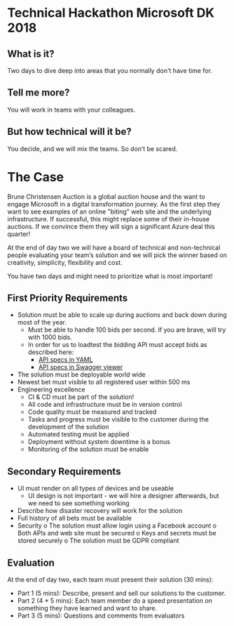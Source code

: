 # Technical Hackathon Microsoft DK 2018

## What is it? 
Two days to dive deep into areas that you normally don't have time for.
 
## Tell me more? 
You will work in teams with your colleagues.
 
## But how technical will it be? 
You decide, and we will mix the teams. So don’t be scared.
 
 
# The Case
Brune Christensen Auction is a global auction house and the want to engage Microsoft in a digital transformation journey. As the first step they want to see examples of an online "biting" web site and the underlying infrastructure. If successful, this might replace some of their in-house auctions. If we convince them they will sign a significant Azure deal this quarter!
 

At the end of day two we will have a board of technical and non-technical people evaluating your team’s solution and we will pick the winner based on creativity, simplicity, flexibility and cost.

You have two days and might need to prioritize what is most important!

## First Priority Requirements

* Solution must be able to scale up during auctions and back down during most of the year.
	* Must be able to handle 100 bids per second. If you are brave, will try with 1000 bids.
	* In order for us to loadtest the bidding API must accept bids as described here: 
		* [API specs in YAML](https://github.com/mpeder/onlineauction/blob/master/apidefinition/bidding-api-swagger.yaml)
		* [API specs in Swagger viewer](http://editor.swagger.io?url=https://raw.githubusercontent.com/mpeder/onlineauction/master/apidefinition/bidding-api-swagger.yaml)
* The solution must be deployable world wide
* Newest bet must visible to all registered user within 500 ms
* Engineering excellence
	* CI & CD must be part of the solution!
	* All code and infrastructure must be in version control
	* Code quality must be measured and tracked
	* Tasks and progress must be visible to the customer during the development of the solution
	* Automated testing must be applied
	* Deployment without system downtime is a bonus
	* Monitoring of the solution must be enable

## Secondary Requirements
* UI must render on all types of devices and be useable
	* UI design is not important - we will hire a designer afterwards, but we need to see something working
* Describe how disaster recovery will work for the solution
* Full history of all bets must be available
* Security
	o The solution must allow login using a Facebook account
	o Both APIs and web site must be secured
	o Keys and secrets must be stored securely
	o The solution must be GDPR compliant

## Evaluation
At the end of day two, each team must present their solution (30 mins):
* Part 1 (5 mins): Describe, present and sell our solutions to the customer.
* Part 2 (4 * 5 mins): Each team member do a speed presentation on something they have learned and want to share.
* Part 3 (5 mins): Questions and comments from evaluators
